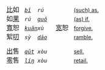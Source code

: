 <big>[比]()如</big>　*<tt>[bǐ]()  rú  </tt>*　<big>　　</big>　[(such) as.](https://fanyi.baidu.com/#zh/en/比如)  
<big>如[果]()</big>　*<tt>rú  [guǒ]() </tt>*　<big>　　</big>　[(as) if.](https://fanyi.baidu.com/#zh/en/如果)  
<big>[寬]()恕</big>　*<tt>[kuān]()xù  </tt>*　<big>[宽]()恕</big>　[forgive.](https://fanyi.baidu.com/#zh/en/宽恕)  
<big>絮[叨]()</big>　*<tt>sỳ  [dāo]() </tt>*　<big>　　</big>　[ramble.](https://fanyi.baidu.com/#zh/en/絮叨)   

<big>[出]()售</big>　*<tt>[qūt]() xòu </tt>*　<big>　　</big>　[sell.](https://fanyi.baidu.com/#zh/en/出售)   
<big>[零]()售</big>　*<tt>[líŋ]() xòu </tt>*　<big>　　</big>　[retail.](https://fanyi.baidu.com/#zh/en/零售)   



<!--
<big>知[道]()</big>　<big>　　</big>　<tt>zhī[dào]() </tt>　
[know.](https://fanyi.baidu.com/#zh/en/知道)   
<big>知[識]()</big>　<big>知[识]()</big>　<tt>zhī[shì]() </tt>　
[knowledge.](https://fanyi.baidu.com/#zh/en/知识)   
<big>智[慧]()</big>　<big>　　</big>　<tt>zhì[huì ]()</tt>　
[wisdom.](https://fanyi.baidu.com/#zh/en/智慧)   
<big>智[能]()</big>　<big>　　</big>　<tt>zhì[néng]()</tt>　
[intellect.](https://fanyi.baidu.com/#zh/en/智能)   
<big>蜘[蛛]()</big>　<big>　　</big>　<tt>zhī[zhū]() </tt>　 
[spider.](https://fanyi.baidu.com/#zh/en/蜘蛛)  
<big>痴[迷]()</big>　<big>　　</big>　<tt>chī[mí]()  </tt>　 
[obsessed.](https://fanyi.baidu.com/#zh/en/痴迷)   
<big>[花]()痴</big>　<big>　　</big>　<tt>[huā]()chī </tt>　 
[(girl) in love.](https://fanyi.baidu.com/#zh/en/花痴)    
<big>踟[蹰]()</big>　<big>　　</big>　<tt>chí[chú]() </tt>　 
[hesitate.](https://fanyi.baidu.com/#zh/en/踟蹰)   
-->
